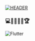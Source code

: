 [![HEADER](https://github.com/Bunyood/Bunyood/blob/main/assets/images.png)](https://github.com/)

### 💻👨🏻‍💻🥇🏆

![Flutter](https://img.shields.io/badge/-Telegram-090909?style=for-the-badge&logo=telegtam)

